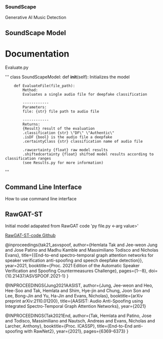 ### SoundScape
Generative AI Music Detection

## SoundScape Model

# Documentation
Evaluate.py

'''
    class SoundScapeModel:
        def __init__(self):
            Initializes the model
    
        def EvaluateFile(file_path):
            Method: 
            Evaluates a single audio file for deepfake classification
            
            ------------
            Parameters:
            file: {str} file path to audio file
    
            ------------
            Returns:
            {Result} result of the evaluation 
            .classification {str} \"DF\" \"Authentic\"
            .isDF {bool} is the audio file a deepfake
            .certaintyClass {str} classification name of audio file
    
            .rawcertainty {float} raw model results
            .shiftedcertainty {float} shifted model results according to classification ranges
            (see Results.py for more information)

'''


## Command Line Interface
How to use command line interface



## RawGAT-ST
Initial model adapated from RawGAT code
'py file.py <-arg value>'

[RawGAT-ST-code Github](https://github.com/eurecom-asp/RawGAT-ST-antispoofing)


@inproceedings{tak21_asvspoof,
  author={Hemlata Tak and Jee-weon Jung and Jose Patino and Madhu Kamble and Massimiliano Todisco and Nicholas Evans},
  title={{End-to-end spectro-temporal graph attention networks for speaker verification anti-spoofing and speech deepfake detection}},
  year=2021,
  booktitle={Proc. 2021 Edition of the Automatic Speaker Verification and Spoofing Countermeasures Challenge},
  pages={1--8},
  doi={10.21437/ASVSPOOF.2021-1}
}

@INPROCEEDINGS{Jung2021AASIST,
  author={Jung, Jee-weon and Heo, Hee-Soo and Tak, Hemlata and Shim, Hye-jin and Chung, Joon Son and Lee, Bong-Jin and Yu, Ha-Jin and Evans, Nicholas},
  booktitle={arXiv preprint arXiv:2110.01200}, 
  title={AASIST: Audio Anti-Spoofing using Integrated Spectro-Temporal Graph Attention Networks}, 
  year={2021}

@INPROCEEDINGS{Tak2021End,
  author={Tak, Hemlata and Patino, Jose and Todisco, Massimiliano and Nautsch, Andreas and Evans, Nicholas and Larcher, Anthony},
  booktitle={Proc. ICASSP}, 
  title={End-to-End anti-spoofing with RawNet2}, 
  year={2021},
  pages={6369-6373}
}
